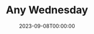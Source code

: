 ---
title: Any Wednesday
date: 2023-09-08T00:00:00
opening_date: 1967-09-29
closing_date: 1967-10-14
layout: productions
program:
Theatre: Theatre Jacksonville
Venue: Little Theatre
cast:
- John: Tom Nehl
- Ellen: Nita James
- Cass: Robert L. Smith
- Dorothy: Sabina Meyer
crew:
- Director: Robert Knowles
- Designer: Phil Fitzpatrick
- Stage Manager: Terry McIntire
- Costumes: Gwen Nearhoof
- Properties:
  - Gladys M. Dale
  - Esther Barnes
  - Jane Boyd
  - Jean Lee
  - Carol Lucas
  - Helen Roberts
  - Catherine Smith
  - Irene Walsh
  - Marshall Grauer
- Make-up: Terry McIntire
- Sound: Andy Liliskis
- Lighting:
  - Al Gimbel
  - Maria Alarcon
- Scenery:
  - Maria Alarcon
  - Carol Lucas
  - Jane Boyd
  - Lauren Murray
  - Hal Nearhoof
- About the Cast notes: Jean Goodman
---